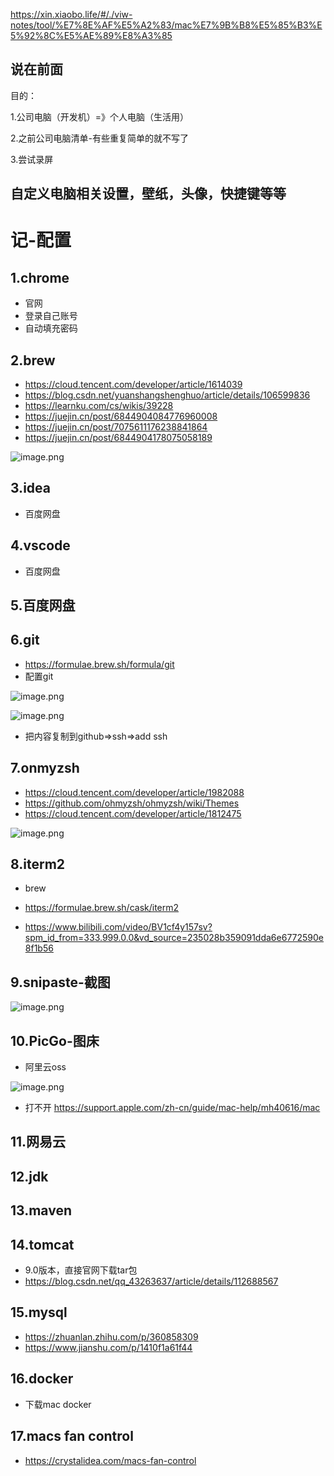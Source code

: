 


https://xin.xiaobo.life/#/./viw-notes/tool/%E7%8E%AF%E5%A2%83/mac%E7%9B%B8%E5%85%B3%E5%92%8C%E5%AE%89%E8%A3%85



## 说在前面


目的：

1.公司电脑（开发机）=》个人电脑（生活用）

2.之前公司电脑清单-有些重复简单的就不写了

3.尝试录屏

## 自定义电脑相关设置，壁纸，头像，快捷键等等


# 记-配置

## 1.chrome

- 官网
- 登录自己账号
- 自动填充密码

## 2.brew

- https://cloud.tencent.com/developer/article/1614039
- https://blog.csdn.net/yuanshangshenghuo/article/details/106599836
- https://learnku.com/cs/wikis/39228
- https://juejin.cn/post/6844904084776960008
- https://juejin.cn/post/7075611176238841864
- https://juejin.cn/post/6844904178075058189


![image.png](https://p1-juejin.byteimg.com/tos-cn-i-k3u1fbpfcp/2966d4cff1714539bd8834bc118284e8~tplv-k3u1fbpfcp-watermark.image?)

## 3.idea

- 百度网盘

## 4.vscode

- 百度网盘

## 5.百度网盘

## 6.git

- https://formulae.brew.sh/formula/git
- 配置git


![image.png](https://p6-juejin.byteimg.com/tos-cn-i-k3u1fbpfcp/a34ae95c81764ec0a6a31d2af4cc4ec4~tplv-k3u1fbpfcp-watermark.image?)


![image.png](https://p1-juejin.byteimg.com/tos-cn-i-k3u1fbpfcp/1f7a76a4b52a4314944845666a1ce82e~tplv-k3u1fbpfcp-watermark.image?)
- 把内容复制到github=>ssh=>add ssh




## 7.onmyzsh

- https://cloud.tencent.com/developer/article/1982088
- https://github.com/ohmyzsh/ohmyzsh/wiki/Themes
- https://cloud.tencent.com/developer/article/1812475


![image.png](https://p9-juejin.byteimg.com/tos-cn-i-k3u1fbpfcp/0f28a9ecef9b4c188abc46cf74af3515~tplv-k3u1fbpfcp-watermark.image?)


## 8.iterm2

- brew

- https://formulae.brew.sh/cask/iterm2

- https://www.bilibili.com/video/BV1cf4y157sv?spm_id_from=333.999.0.0&vd_source=235028b359091dda6e6772590e8f1b56


## 9.snipaste-截图

![image.png](https://p1-juejin.byteimg.com/tos-cn-i-k3u1fbpfcp/0f87d94c61de4e52915c8d91abbea893~tplv-k3u1fbpfcp-watermark.image?)

## 10.PicGo-图床

- 阿里云oss

![image.png](https://p6-juejin.byteimg.com/tos-cn-i-k3u1fbpfcp/241a88ac468b4095922450de2abc2d05~tplv-k3u1fbpfcp-watermark.image?)

- 打不开 https://support.apple.com/zh-cn/guide/mac-help/mh40616/mac


## 11.网易云

## 12.jdk

## 13.maven

## 14.tomcat

- 9.0版本，直接官网下载tar包
- https://blog.csdn.net/qq_43263637/article/details/112688567

## 15.mysql

- https://zhuanlan.zhihu.com/p/360858309
- https://www.jianshu.com/p/1410f1a61f44

## 16.docker

- 下载mac docker  


## 17.macs fan control


- https://crystalidea.com/macs-fan-control


